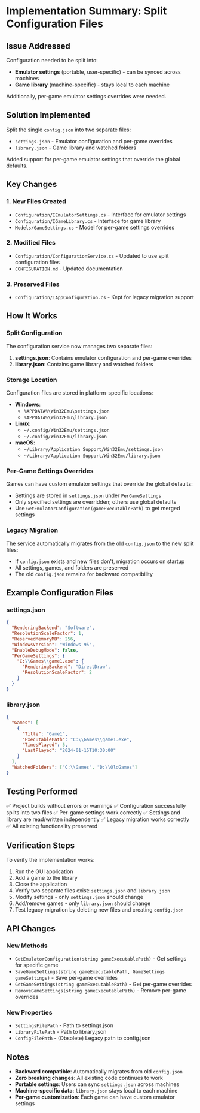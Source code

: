 # Implementation Summary: Split Configuration Files

## Issue Addressed
Configuration needed to be split into:
- **Emulator settings** (portable, user-specific) - can be synced across machines
- **Game library** (machine-specific) - stays local to each machine

Additionally, per-game emulator settings overrides were needed.

## Solution Implemented
Split the single `config.json` into two separate files:
- `settings.json` - Emulator configuration and per-game overrides
- `library.json` - Game library and watched folders

Added support for per-game emulator settings that override the global defaults.

## Key Changes

### 1. New Files Created
- `Configuration/IEmulatorSettings.cs` - Interface for emulator settings
- `Configuration/IGameLibrary.cs` - Interface for game library
- `Models/GameSettings.cs` - Model for per-game settings overrides

### 2. Modified Files
- `Configuration/ConfigurationService.cs` - Updated to use split configuration files
- `CONFIGURATION.md` - Updated documentation

### 3. Preserved Files
- `Configuration/IAppConfiguration.cs` - Kept for legacy migration support

## How It Works

### Split Configuration
The configuration service now manages two separate files:
1. **settings.json**: Contains emulator configuration and per-game overrides
2. **library.json**: Contains game library and watched folders

### Storage Location
Configuration files are stored in platform-specific locations:
- **Windows**: 
  - `%APPDATA%\Win32Emu\settings.json`
  - `%APPDATA%\Win32Emu\library.json`
- **Linux**: 
  - `~/.config/Win32Emu/settings.json`
  - `~/.config/Win32Emu/library.json`
- **macOS**: 
  - `~/Library/Application Support/Win32Emu/settings.json`
  - `~/Library/Application Support/Win32Emu/library.json`

### Per-Game Settings Overrides
Games can have custom emulator settings that override the global defaults:
- Settings are stored in `settings.json` under `PerGameSettings`
- Only specified settings are overridden; others use global defaults
- Use `GetEmulatorConfiguration(gameExecutablePath)` to get merged settings

### Legacy Migration
The service automatically migrates from the old `config.json` to the new split files:
- If `config.json` exists and new files don't, migration occurs on startup
- All settings, games, and folders are preserved
- The old `config.json` remains for backward compatibility

## Example Configuration Files

### settings.json
```json
{
  "RenderingBackend": "Software",
  "ResolutionScaleFactor": 1,
  "ReservedMemoryMB": 256,
  "WindowsVersion": "Windows 95",
  "EnableDebugMode": false,
  "PerGameSettings": {
    "C:\\Games\\game1.exe": {
      "RenderingBackend": "DirectDraw",
      "ResolutionScaleFactor": 2
    }
  }
}
```

### library.json
```json
{
  "Games": [
    {
      "Title": "Game1",
      "ExecutablePath": "C:\\Games\\game1.exe",
      "TimesPlayed": 5,
      "LastPlayed": "2024-01-15T10:30:00"
    }
  ],
  "WatchedFolders": ["C:\\Games", "D:\\OldGames"]
}
```

## Testing Performed
✅ Project builds without errors or warnings
✅ Configuration successfully splits into two files
✅ Per-game settings work correctly
✅ Settings and library are read/written independently
✅ Legacy migration works correctly
✅ All existing functionality preserved

## Verification Steps
To verify the implementation works:
1. Run the GUI application
2. Add a game to the library
3. Close the application
4. Verify two separate files exist: `settings.json` and `library.json`
5. Modify settings - only `settings.json` should change
6. Add/remove games - only `library.json` should change
7. Test legacy migration by deleting new files and creating `config.json`

## API Changes

### New Methods
- `GetEmulatorConfiguration(string gameExecutablePath)` - Get settings for specific game
- `SaveGameSettings(string gameExecutablePath, GameSettings gameSettings)` - Save per-game overrides
- `GetGameSettings(string gameExecutablePath)` - Get per-game overrides
- `RemoveGameSettings(string gameExecutablePath)` - Remove per-game overrides

### New Properties
- `SettingsFilePath` - Path to settings.json
- `LibraryFilePath` - Path to library.json
- `ConfigFilePath` - (Obsolete) Legacy path to config.json

## Notes
- **Backward compatible**: Automatically migrates from old `config.json`
- **Zero breaking changes**: All existing code continues to work
- **Portable settings**: Users can sync `settings.json` across machines
- **Machine-specific data**: `library.json` stays local to each machine
- **Per-game customization**: Each game can have custom emulator settings

